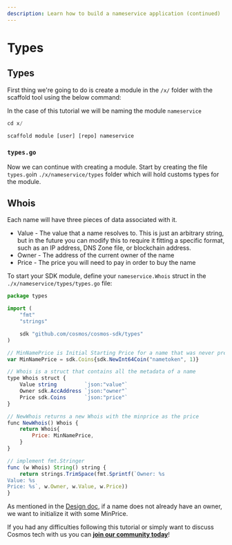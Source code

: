 ```yaml
---
description: Learn how to build a nameservice application (continued)
---
```


# Types

## Types <a id="types"></a>

First thing we're going to do is create a module in the `/x/` folder with the scaffold tool using the below command:

In the case of this tutorial we will be naming the module `nameservice`

```javascript
cd x/

scaffold module [user] [repo] nameservice
```

### `types.go` <a id="types-go"></a>

Now we can continue with creating a module. Start by creating the file `types.go`in `./x/nameservice/types` folder which will hold customs types for the module.

## Whois

Each name will have three pieces of data associated with it.

* Value - The value that a name resolves to. This is just an arbitrary string, but in the future you can modify this to require it fitting a specific format, such as an IP address, DNS Zone file, or blockchain address.
* Owner - The address of the current owner of the name
* Price - The price you will need to pay in order to buy the name

To start your SDK module, define your `nameservice.Whois` struct in the `./x/nameservice/types/types.go` file:

```javascript
package types

import (
	"fmt"
	"strings"

	sdk "github.com/cosmos/cosmos-sdk/types"
)

// MinNamePrice is Initial Starting Price for a name that was never previously owned
var MinNamePrice = sdk.Coins{sdk.NewInt64Coin("nametoken", 1)}

// Whois is a struct that contains all the metadata of a name
type Whois struct {
	Value string         `json:"value"`
	Owner sdk.AccAddress `json:"owner"`
	Price sdk.Coins      `json:"price"`
}

// NewWhois returns a new Whois with the minprice as the price
func NewWhois() Whois {
	return Whois{
		Price: MinNamePrice,
	}
}

// implement fmt.Stringer
func (w Whois) String() string {
	return strings.TrimSpace(fmt.Sprintf(`Owner: %s
Value: %s
Price: %s`, w.Owner, w.Value, w.Price))
}
```

As mentioned in the [Design doc](https://tutorials.cosmos.network/nameservice/tutorial/app-design.html), if a name does not already have an owner, we want to initialize it with some MinPrice.

If you had any difficulties following this tutorial or simply want to discuss Cosmos tech with us you can [**join our community today**](https://discord.gg/fszyM7K)!

